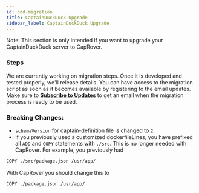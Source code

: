 ```yaml
---
id: cdd-migration
title: CaptainDuckDuck Upgrade
sidebar_label: CaptainDuckDuck Upgrade
---
```


Note: This section is only intended if you want to upgrade your CaptainDuckDuck server to CapRover.

### Steps

We are currently working on migration steps. Once it is developed and tested properly, we'll release details. You can have access to the migration script as soon as it becomes available by registering to the email updates. Make sure to [**Subscribe to Updates**](/#email-sub) to get an email when the migration process is ready to be used.


### Breaking Changes:
- `schemaVersion` for captain-definition file is changed to `2`.
- If you previously used a customized dockerfileLines, you have prefixed all `ADD` and `COPY` statements with `./src`. This is no longer needed with CapRover. For example, you previously had 
```bash
COPY ./src/package.json /usr/app/
```

With CapRover you should change this to

```bash
COPY ./package.json /usr/app/
```